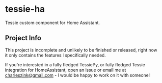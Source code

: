 # tessie-ha

Tessie custom component for Home Assistant.

## Project Info

This project is incomplete and unlikely to be finished or released, right now it only contains the features I specifically needed.

If you're interested in a fully fledged TessiePy, or fully fledged Tessie integration for HomeAssistant, open an issue or email me at charleszink@gmail.com - I would be happy to work on it with someone!
